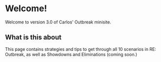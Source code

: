 # Welcome!

Welcome to version 3.0 of Carlos' Outbreak minisite.

## What is this about

This page contains strategies and tips to get through all 10 scenarios in RE: Outbreak, as well as Showdowns and Eliminations (coming soon.)